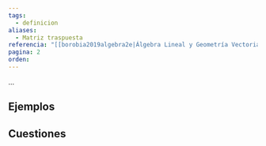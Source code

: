 ```yaml
---
tags:
  - definicion
aliases:
  - Matriz traspuesta
referencia: "[[borobia2019algebra2e|Álgebra Lineal y Geometría Vectorial (2a ed)]]"
pagina: 2
orden:
---
```

...

## Ejemplos

## Cuestiones
